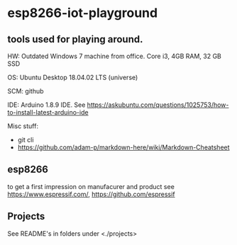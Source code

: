 # esp8266-iot-playground

## tools used for playing around.

HW: Outdated Windows 7 machine from office. Core i3, 4GB RAM, 32 GB SSD

OS: Ubuntu Desktop 18.04.02 LTS (universe)

SCM: github

IDE: Arduino 1.8.9 IDE. See 
https://askubuntu.com/questions/1025753/how-to-install-latest-arduino-ide

Misc stuff:
- git cli
- https://github.com/adam-p/markdown-here/wiki/Markdown-Cheatsheet

## esp8266

to get a first impression on manufacurer and product see https://www.espressif.com/, https://github.com/espressif

## Projects 

See README's in folders under <./projects>




